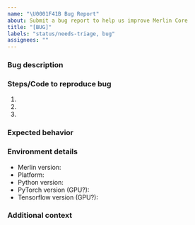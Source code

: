 ```yaml
---
name: "\U0001F41B Bug Report"
about: Submit a bug report to help us improve Merlin Core
title: "[BUG]"
labels: "status/needs-triage, bug"
assignees: ""
---
```


### Bug description

<!-- A clear and concise description of what the bug is. -->

### Steps/Code to reproduce bug

<!-- Follow this guide http://matthewrocklin.com/blog/work/2018/02/28/minimal-bug-reports to craft a minimal bug report. This helps us reproduce the issue you're having and resolve the issue more quickly. -->

1.
2.
3.

### Expected behavior

<!-- A clear and concise description of what you expected to happen. -->

### Environment details

- Merlin version:
- Platform:
- Python version:
- PyTorch version (GPU?):
- Tensorflow version (GPU?):

### Additional context

<!-- Add any other context about the problem here. -->
